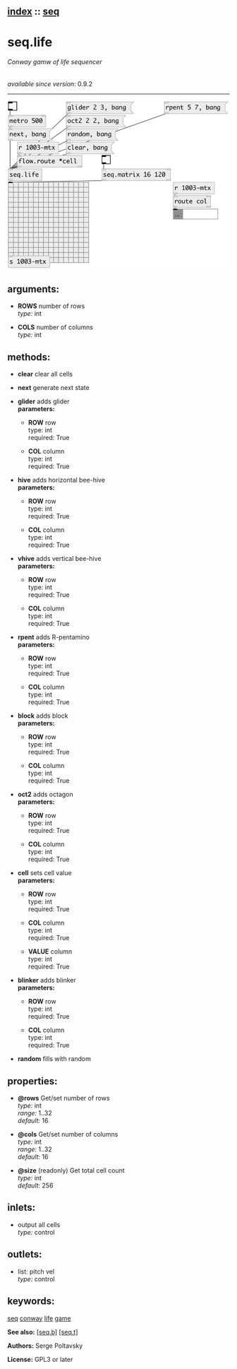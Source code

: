 [index](index.html) :: [seq](category_seq.html)
---

# seq.life

###### Conway gamw of life sequencer

*available since version:* 0.9.2

---




[![example](../examples/img/seq.life.jpg)](../examples/pd/seq.life.pd)



## arguments:

* **ROWS**
number of rows<br>
_type:_ int<br>

* **COLS**
number of columns<br>
_type:_ int<br>



## methods:

* **clear**
clear all cells<br>

* **next**
generate next state<br>

* **glider**
adds glider<br>
  __parameters:__
  - **ROW** row<br>
    type: int <br>
    required: True <br>

  - **COL** column<br>
    type: int <br>
    required: True <br>

* **hive**
adds horizontal bee-hive<br>
  __parameters:__
  - **ROW** row<br>
    type: int <br>
    required: True <br>

  - **COL** column<br>
    type: int <br>
    required: True <br>

* **vhive**
adds vertical bee-hive<br>
  __parameters:__
  - **ROW** row<br>
    type: int <br>
    required: True <br>

  - **COL** column<br>
    type: int <br>
    required: True <br>

* **rpent**
adds R-pentamino<br>
  __parameters:__
  - **ROW** row<br>
    type: int <br>
    required: True <br>

  - **COL** column<br>
    type: int <br>
    required: True <br>

* **block**
adds block<br>
  __parameters:__
  - **ROW** row<br>
    type: int <br>
    required: True <br>

  - **COL** column<br>
    type: int <br>
    required: True <br>

* **oct2**
adds octagon<br>
  __parameters:__
  - **ROW** row<br>
    type: int <br>
    required: True <br>

  - **COL** column<br>
    type: int <br>
    required: True <br>

* **cell**
sets cell value<br>
  __parameters:__
  - **ROW** row<br>
    type: int <br>
    required: True <br>

  - **COL** column<br>
    type: int <br>
    required: True <br>

  - **VALUE** column<br>
    type: int <br>
    required: True <br>

* **blinker**
adds blinker<br>
  __parameters:__
  - **ROW** row<br>
    type: int <br>
    required: True <br>

  - **COL** column<br>
    type: int <br>
    required: True <br>

* **random**
fills with random<br>




## properties:

* **@rows** 
Get/set number of rows<br>
_type:_ int<br>
_range:_ 1..32<br>
_default:_ 16<br>

* **@cols** 
Get/set number of columns<br>
_type:_ int<br>
_range:_ 1..32<br>
_default:_ 16<br>

* **@size** (readonly)
Get total cell count<br>
_type:_ int<br>
_default:_ 256<br>



## inlets:

* output all cells<br>
_type:_ control



## outlets:

* list: pitch vel<br>
_type:_ control



## keywords:

[seq](keywords/seq.html)
[conway](keywords/conway.html)
[life](keywords/life.html)
[game](keywords/game.html)



**See also:**
[\[seq.b\]](seq.b.html)
[\[seq.t\]](seq.t.html)




**Authors:** Serge Poltavsky




**License:** GPL3 or later





